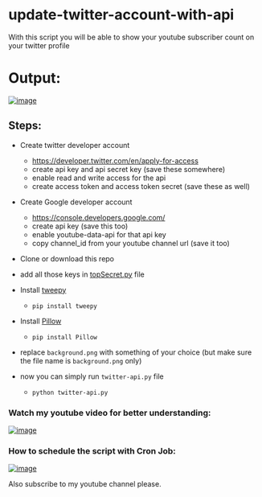 # update-twitter-account-with-api

With this script you will be able to show your youtube subscriber count on your twitter profile 
# Output:
[![image](https://user-images.githubusercontent.com/30652896/132630888-73d2a001-cf4d-4385-bb2f-0a6f1cb2f80d.png)](https://twitter.com/beyou7060)


## Steps:
- Create twitter developer account
    - https://developer.twitter.com/en/apply-for-access
    - create api key and api secret key (save these somewhere)
    - enable read and write access for the api
    - create access token and access token secret (save these as well)

- Create Google developer account
    - https://console.developers.google.com/
    - create api key (save this too)
    - enable youtube-data-api for that api key
    - copy channel_id from your youtube channel url (save it too)

- Clone or download this repo
- add all those keys in [topSecret.py](https://github.com/Google987/update-twitter-account-with-api/blob/master/topSecret.py) file

- Install [tweepy](https://docs.tweepy.org/en/stable/)
    - `pip install tweepy`
- Install [Pillow](https://pypi.org/project/Pillow/)
    - `pip install Pillow`

- replace `background.png` with something of your choice (but make sure the file name is `background.png` only)

- now you can simply run `twitter-api.py` file
    - `python twitter-api.py`

### Watch my youtube video for better understanding:

[![image](https://user-images.githubusercontent.com/30652896/131312839-2608398c-161a-40de-b5ef-5617c49bbdc8.png)](https://youtu.be/4PExr-7kWL8)

### How to schedule the script with Cron Job:

[![image](https://user-images.githubusercontent.com/30652896/131313040-b1c5279a-6294-44f1-9550-a818db264bb7.png)](https://youtu.be/mgehiL73_B0)


Also subscribe to my youtube channel please. 
